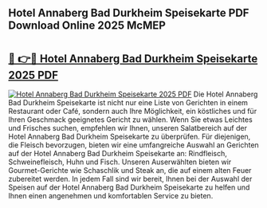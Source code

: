 ## Hotel Annaberg Bad Durkheim Speisekarte PDF Download Online 2025 McMEP

# <h2><a href="http://gcd3ell.nevu.top/?p=Hotel+Annaberg+Bad+Durkheim+Speisekarte">🔗 👉🔴 Hotel Annaberg Bad Durkheim Speisekarte 2025 PDF</a></h2>

[![Hotel Annaberg Bad Durkheim Speisekarte 2025 PDF](https://i.imgur.com/dBaPXMq.png)](http://gcd3ell.nevu.top/?p=Hotel+Annaberg+Bad+Durkheim+Speisekarte)
Die Hotel Annaberg Bad Durkheim Speisekarte ist nicht nur eine Liste von Gerichten in einem Restaurant oder Café, sondern auch Ihre Möglichkeit, ein köstliches und für Ihren Geschmack geeignetes Gericht zu wählen. Wenn Sie etwas Leichtes und Frisches suchen, empfehlen wir Ihnen, unseren Salatbereich auf der Hotel Annaberg Bad Durkheim Speisekarte zu überprüfen. Für diejenigen, die Fleisch bevorzugen, bieten wir eine umfangreiche Auswahl an Gerichten auf der Hotel Annaberg Bad Durkheim Speisekarte an: Rindfleisch, Schweinefleisch, Huhn und Fisch. Unseren Auserwählten bieten wir Gourmet-Gerichte wie Schaschlik und Steak an, die auf einem alten Feuer zubereitet werden. In jedem Fall sind wir bereit, Ihnen bei der Auswahl der Speisen auf der Hotel Annaberg Bad Durkheim Speisekarte zu helfen und Ihnen einen angenehmen und komfortablen Service zu bieten.
